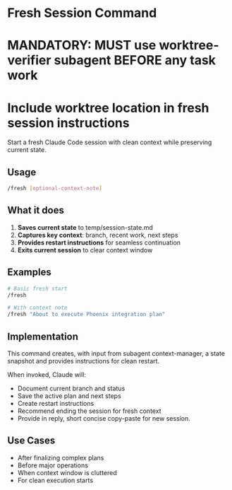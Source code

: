 # Fresh Session Command

# MANDATORY: MUST use worktree-verifier subagent BEFORE any task work
# Include worktree location in fresh session instructions

Start a fresh Claude Code session with clean context while preserving current state.

## Usage
```bash
/fresh [optional-context-note]
```

## What it does
1. **Saves current state** to temp/session-state.md
2. **Captures key context**: branch, recent work, next steps  
3. **Provides restart instructions** for seamless continuation
4. **Exits current session** to clear context window

## Examples
```bash
# Basic fresh start
/fresh

# With context note
/fresh "About to execute Phoenix integration plan"
```

## Implementation
This command creates, with input from subagent context-manager, a state snapshot and provides instructions for clean restart. 

When invoked, Claude will:
- Document current branch and status
- Save the active plan and next steps
- Create restart instructions
- Recommend ending the session for fresh context
- Provide in reply, short concise copy-paste for new session. 

## Use Cases
- After finalizing complex plans
- Before major operations  
- When context window is cluttered
- For clean execution starts
